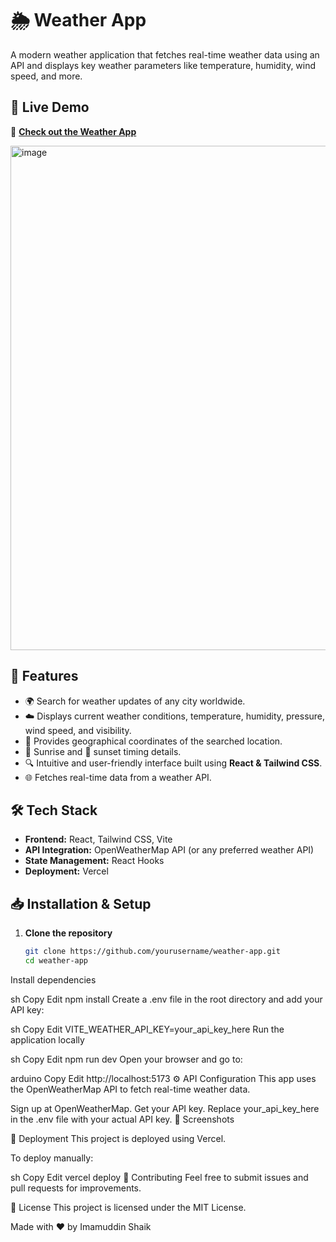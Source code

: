 # 🌦 Weather App

A modern weather application that fetches real-time weather data using an API and displays key weather parameters like temperature, humidity, wind speed, and more.

## 🚀 Live Demo
🔗 **[Check out the Weather App](https://weathertoday-psi.vercel.app/)**


<img width="807" alt="image" src="https://github.com/user-attachments/assets/fec71dcf-f106-4c10-9caa-74cc3426093a" />


## 📌 Features
- 🌍 Search for weather updates of any city worldwide.
- ☁️ Displays current weather conditions, temperature, humidity, pressure, wind speed, and visibility.
- 📍 Provides geographical coordinates of the searched location.
- 🌅 Sunrise and 🌇 sunset timing details.
- 🔍 Intuitive and user-friendly interface built using **React & Tailwind CSS**.
- 🌐 Fetches real-time data from a weather API.

## 🛠 Tech Stack
- **Frontend:** React, Tailwind CSS, Vite
- **API Integration:** OpenWeatherMap API (or any preferred weather API)
- **State Management:** React Hooks
- **Deployment:** Vercel

## 📥 Installation & Setup

1. **Clone the repository**
   ```sh
   git clone https://github.com/yourusername/weather-app.git
   cd weather-app
Install dependencies

sh
Copy
Edit
npm install
Create a .env file in the root directory and add your API key:

sh
Copy
Edit
VITE_WEATHER_API_KEY=your_api_key_here
Run the application locally

sh
Copy
Edit
npm run dev
Open your browser and go to:

arduino
Copy
Edit
http://localhost:5173
⚙ API Configuration
This app uses the OpenWeatherMap API to fetch real-time weather data.

Sign up at OpenWeatherMap.
Get your API key.
Replace your_api_key_here in the .env file with your actual API key.
📸 Screenshots


🚀 Deployment
This project is deployed using Vercel.

To deploy manually:

sh
Copy
Edit
vercel deploy
🤝 Contributing
Feel free to submit issues and pull requests for improvements.

📄 License
This project is licensed under the MIT License.

Made with ❤️ by Imamuddin Shaik
